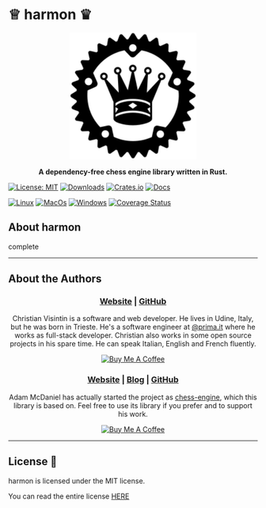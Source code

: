 # ♕ harmon ♛

<div align="center">
  <img src="/assets/harmon.svg" width="256" height="256" />

  <p>
    <strong>A dependency-free chess engine library written in Rust.</strong>
  </p>
</div>

[![License: MIT](https://img.shields.io/badge/License-MIT-teal.svg)](https://opensource.org/licenses/MIT) [![Downloads](https://img.shields.io/crates/d/harmon.svg)](https://crates.io/crates/harmon) [![Crates.io](https://img.shields.io/badge/crates.io-v0.2.0-orange.svg)](https://crates.io/crates/harmon) [![Docs](https://docs.rs/harmon/badge.svg)](https://docs.rs/harmon)  

[![Linux](https://github.com/veeso/harmon/workflows/Linux/badge.svg)](https://github.com/veeso/harmon/actions) [![MacOs](https://github.com/veeso/harmon/workflows/MacOS/badge.svg)](https://github.com/veeso/harmon/actions) [![Windows](https://github.com/veeso/harmon/workflows/Windows/badge.svg)](https://github.com/veeso/harmon/actions) [![Coverage Status](https://coveralls.io/repos/github/veeso/harmon/badge.svg)](https://coveralls.io/github/veeso/harmon)

## About harmon

complete

---

## About the Authors

<div align="center">
  <h3>
    <a href="https://veeso.github.io/">Website</a>
    <span> | </span>
    <a href="https://github.com/veeso">GitHub</a>
  </h3>

  <p>
    Christian Visintin is a software and web developer. He lives in Udine, Italy, but he was born in Trieste. He's a software engineer at <a href="https://prima.it/">@prima.it</a> where he works as full-stack developer. Christian also works in some open source projects in his spare time. He can speak Italian, English and French fluently.
  </p>

  <a href="https://www.buymeacoffee.com/veeso" target="_blank">
    <img src="https://img.buymeacoffee.com/button-api/?text=Buy%20me%20a%20coffee&emoji=&slug=veeso&button_colour=404040&font_colour=ffffff&font_family=Comic&outline_colour=ffffff&coffee_colour=FFDD00" alt="Buy Me A Coffee" height="60px" width="217px"/>
  </a>
</div>

<div align="center">
  <h3>
    <a href="https://adam-mcdaniel.net">Website</a>
    <span> | </span>
    <a href="https://adam-mcdaniel.net/blog">Blog</a>
    <span> | </span>
    <a href="https://github.com/adam-mcdaniel">GitHub</a>
  </h3>

  <p>
    Adam McDaniel has actually started the project as <a href="https://github.com/adam-mcdaniel/chess-engine">chess-engine</a>, which this library is based on. Feel free to use its library if you prefer and to support his work.
  </p>

  <a href="https://www.buymeacoffee.com/adam.mcdaniel" target="_blank">
    <img src="https://cdn.buymeacoffee.com/buttons/v2/default-blue.png" alt="Buy Me A Coffee" height="60px" width="217px"/>
  </a>
</div>

---

## License 📃

harmon is licensed under the MIT license.

You can read the entire license [HERE](LICENSE)
